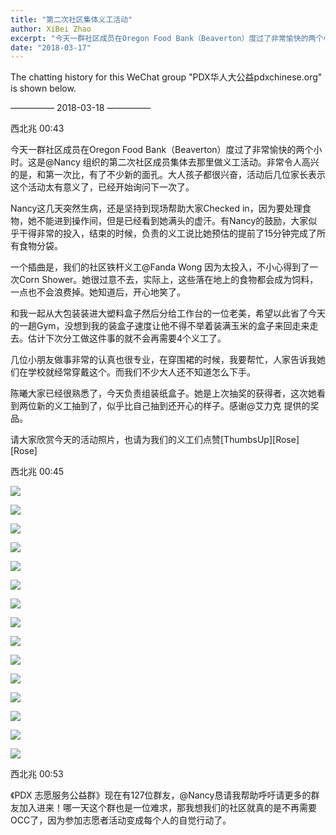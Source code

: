 ```yaml
---
title: "第二次社区集体义工活动"
author: XiBei Zhao
excerpt: "今天一群社区成员在Oregon Food Bank（Beaverton）度过了非常愉快的两个小时。这是@Nancy 组织的第二次社区成员集体去那里做义工活动。非常令人高兴的是，和第一次比，有了不少新的面孔。大人孩子都很兴奋，活动后几位家长表示这个活动太有意义了，已经开始询问下一次了。"
date: "2018-03-17"
---
```


The chatting history for this WeChat group "PDX华人大公益pdxchinese.org" is shown below.

—————  2018-03-18  —————

西北兆  00:43

今天一群社区成员在Oregon Food Bank（Beaverton）度过了非常愉快的两个小时。这是@Nancy 组织的第二次社区成员集体去那里做义工活动。非常令人高兴的是，和第一次比，有了不少新的面孔。大人孩子都很兴奋，活动后几位家长表示这个活动太有意义了，已经开始询问下一次了。

Nancy这几天突然生病，还是坚持到现场帮助大家Checked in，因为要处理食物，她不能进到操作间，但是已经看到她满头的虚汗。有Nancy的鼓励，大家似乎干得非常的投入，结束的时候，负责的义工说比她预估的提前了15分钟完成了所有食物分袋。

一个插曲是，我们的社区铁杆义工@Fanda Wong 因为太投入，不小心得到了一次Corn Shower。她很过意不去，实际上，这些落在地上的食物都会成为饲料，一点也不会浪费掉。她知道后，开心地笑了。

和我一起从大包装装进大塑料盒子然后分给工作台的一位老美，希望以此省了今天的一趟Gym，没想到我的装盒子速度让他不得不举着装满玉米的盒子来回走来走去。估计下次分工做这件事的就不会再需要4个义工了。

几位小朋友做事非常的认真也很专业，在穿围裙的时候，我要帮忙，人家告诉我她们在学校就经常穿戴这个。而我们不少大人还不知道怎么下手。

陈曦大家已经很熟悉了，今天负责组装纸盒子。她是上次抽奖的获得者，这次她看到两位新的义工抽到了，似乎比自己抽到还开心的样子。感谢@艾力克 提供的奖品。

请大家欣赏今天的活动照片，也请为我们的义工们点赞[ThumbsUp][Rose][Rose]

西北兆  00:45

![](https://res.cloudinary.com/dhngj18do/image/upload/f_auto,q_auto/v1/images/460e5e76dd03c04da75216d102e69cf7)

![](https://res.cloudinary.com/dhngj18do/image/upload/f_auto,q_auto/v1/images/90b28abc037daaee75504d50c357987c)

![](https://res.cloudinary.com/dhngj18do/image/upload/f_auto,q_auto/v1/images/c6bc28e64cc9f325c58d57306acd129e)

![](https://res.cloudinary.com/dhngj18do/image/upload/f_auto,q_auto/v1/images/6d0483debcc260de956e2ca9d031262a)

![](https://res.cloudinary.com/dhngj18do/image/upload/f_auto,q_auto/v1/images/4e06653a79993c8cbd8259fce6957c2e)

![](https://res.cloudinary.com/dhngj18do/image/upload/f_auto,q_auto/v1/images/d2327f0b1f870fa29b8cfe44ba60c5b1)

![](https://res.cloudinary.com/dhngj18do/image/upload/f_auto,q_auto/v1/images/3e7f9ddd5fae6e8b1b73f317720bb812)

![](https://res.cloudinary.com/dhngj18do/image/upload/f_auto,q_auto/v1/images/7053853d3630a89bf06dd6794cfc1370)

![](https://res.cloudinary.com/dhngj18do/image/upload/f_auto,q_auto/v1/images/32c56033fd9a7a55f2f3a3b675d3e6ba)

![](https://res.cloudinary.com/dhngj18do/image/upload/f_auto,q_auto/v1/images/462d213bd572e304b5ea68a30f501836)

![](https://res.cloudinary.com/dhngj18do/image/upload/f_auto,q_auto/v1/images/414975a679e2cfd1c2ce51da4a94df86)

![](https://res.cloudinary.com/dhngj18do/image/upload/f_auto,q_auto/v1/images/cf47bcffee6cca5575ce12b269bdfb12)

![](https://res.cloudinary.com/dhngj18do/image/upload/f_auto,q_auto/v1/images/9130aee32e669a190c01dc18dda3752f)

![](https://res.cloudinary.com/dhngj18do/image/upload/f_auto,q_auto/v1/images/b299ea6c5127002898a11af326da6888)

![](https://res.cloudinary.com/dhngj18do/image/upload/f_auto,q_auto/v1/images/1da0173a5642072299d1205ef2da7439)

西北兆  00:53

《PDX 志愿服务公益群》现在有127位群友，@Nancy恳请我帮助呼吁请更多的群友加入进来！哪一天这个群也是一位难求，那我想我们的社区就真的是不再需要OCC了，因为参加志愿者活动变成每个人的自觉行动了。
